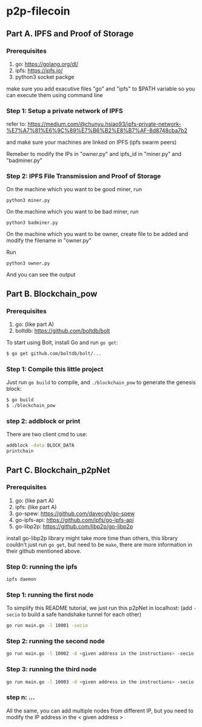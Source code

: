 # p2p-filecoin

## Part A. IPFS and Proof of Storage

### Prerequisites
1. go: https://golang.org/dl/
2. ipfs: https://ipfs.io/
3. python3 socket packge

make sure you add exacutive files "go" and "ipfs" to $PATH variable so you can execute them using command line

### Step 1: Setup a private network of IPFS
refer to: https://medium.com/@chunyu.hsiao93/ipfs-private-network-%E7%A7%81%E6%9C%89%E7%B6%B2%E8%B7%AF-8d8748cba7b2

and make sure your machines are linked on IPFS (ipfs swarm peers)

Remeber to modify the IPs in "owner.py" and ipfs_id in "miner.py" and "badminer.py"

### Step 2: IPFS File Transmission and Proof of Storage
On the machine which you want to be good miner, run
```
python3 miner.py
```
On the machine which you want to be bad miner, run
```
python3 badminer.py
```
On the machine which you want to be owner, create file to be added and modify the filename in "owner.py"

Run
```
python3 owner.py
```
And you can see the output

## Part B. Blockchain_pow

### Prerequisites
1. go: (like part A)
2. boltdb: https://github.com/boltdb/bolt

To start using Bolt, install Go and run `go get`:

```sh
$ go get github.com/boltdb/bolt/...
```

### Step 1: Compile this little project

Just run `go build` to compile, and `./blockchain_pow` to generate the genesis block:

```sh
$ go build
$ ./blockchain_pow
```
### step 2: addblock or print 

There are two client cmd to use:
```sh
addblock -data BLOCK_DATA
printchain
```

## Part C. Blockchain_p2pNet

### Prerequisites
1. go: (like part A)
2. ipfs: (like part A)
3. go-spew: https://github.com/davecgh/go-spew 
4. go-ipfs-api: https://github.com/ipfs/go-ipfs-api
5. go-libp2p: https://github.com/libp2p/go-libp2p

install go-libp2p library might take more time than others,
this library couldn't just run `go get`, but need to be `make`,
there are more information in their github mentioned above.

### Step 0: running the ipfs
```sh
ipfs daemon
```

### Step 1: running the first node
To simplify this README tutorial, we just run this p2pNet in localhost:
(add `-secio` to build a safe handshake tunnel for each other)
```sh
go run main.go -l 10001 -secio
```

### Step 2: running the second node
```sh
go run main.go -l 10002 -d <given address in the instructions> -secio
```

### Step 3: running the third node
```sh
go run main.go -l 10003 -d <given address in the instructions> -secio
```

### step n: ...
All the same, you can add multiple nodes from different IP,
but you need to modify the IP address in the < given address >
